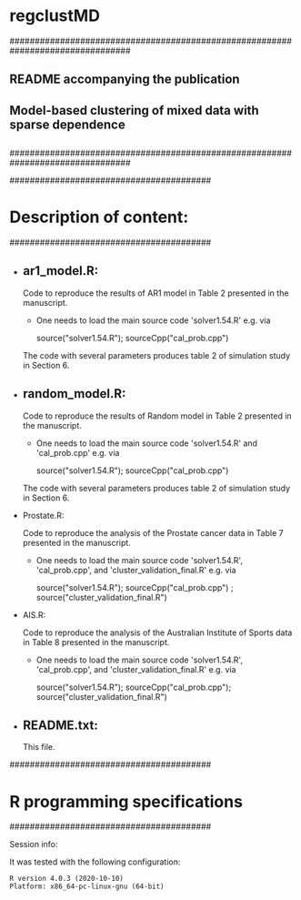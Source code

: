 # regclustMD
################################################################################
##
##   README accompanying the publication
##
##   Model-based clustering of mixed data with sparse dependence
##
################################################################################

########################################
# Description of content:
########################################

* ar1_model.R:
  -------

  Code to reproduce the results of AR1 model in Table 2 presented in the manuscript.

  - One needs to load the main source code 'solver1.54.R' e.g. via

      source("solver1.54.R");
      sourceCpp("cal_prob.cpp") 

  The code with several parameters produces table 2 of simulation study in Section 6.   

* random_model.R:
  -------

  Code to reproduce the results of Random model in Table 2 presented in the manuscript.

  - One needs to load the main source code 'solver1.54.R' and 'cal_prob.cpp' e.g. via

      source("solver1.54.R");
      sourceCpp("cal_prob.cpp") 

  The code with several parameters produces table 2 of simulation study in Section 6. 

* Prostate.R:
  
  Code to reproduce the analysis of the Prostate cancer data in Table 7 presented in the manuscript.

  - One needs to load the main source code 'solver1.54.R', 'cal_prob.cpp', and 'cluster_validation_final.R' e.g. via

      source("solver1.54.R");
      sourceCpp("cal_prob.cpp") ;
      source("cluster_validation_final.R") 

* AIS.R:
  
  Code to reproduce the analysis of the Australian Institute of Sports data in Table 8 presented in the manuscript.

  - One needs to load the main source code 'solver1.54.R', 'cal_prob.cpp', and 'cluster_validation_final.R' e.g. via

      source("solver1.54.R");
      sourceCpp("cal_prob.cpp");
      source("cluster_validation_final.R") 

* README.txt:
  -----------

  This file.

########################################
# R programming specifications
########################################

Session info:

It was tested with the following configuration:

    R version 4.0.3 (2020-10-10)
    Platform: x86_64-pc-linux-gnu (64-bit)



